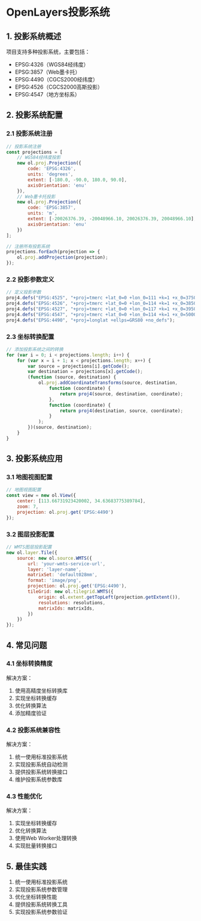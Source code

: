# OpenLayers投影系统

## 1. 投影系统概述

项目支持多种投影系统，主要包括：
- EPSG:4326（WGS84经纬度）
- EPSG:3857（Web墨卡托）
- EPSG:4490（CGCS2000经纬度）
- EPSG:4526（CGCS2000高斯投影）
- EPSG:4547（地方坐标系）

## 2. 投影系统配置

### 2.1 投影系统注册

```javascript
// 投影系统注册
const projections = [
    // WGS84经纬度投影
    new ol.proj.Projection({
        code: 'EPSG:4326',
        units: 'degrees',
        extent: [-180.0, -90.0, 180.0, 90.0],
        axisOrientation: 'enu'
    }),
    // Web墨卡托投影
    new ol.proj.Projection({
        code: 'EPSG:3857',
        units: 'm',
        extent: [-20026376.39, -20048966.10, 20026376.39, 20048966.10],
        axisOrientation: 'enu'
    })
];

// 注册所有投影系统
projections.forEach(projection => {
    ol.proj.addProjection(projection);
});
```

### 2.2 投影参数定义

```javascript
// 定义投影参数
proj4.defs("EPSG:4525", "+proj=tmerc +lat_0=0 +lon_0=111 +k=1 +x_0=37500000 +y_0=0 +ellps=GRS80 +units=m +no_defs");
proj4.defs("EPSG:4526", "+proj=tmerc +lat_0=0 +lon_0=114 +k=1 +x_0=38500000 +y_0=0 +ellps=GRS80 +units=m +no_defs");
proj4.defs("EPSG:4527", "+proj=tmerc +lat_0=0 +lon_0=117 +k=1 +x_0=39500000 +y_0=0 +ellps=GRS80 +units=m +no_defs");
proj4.defs("EPSG:4547", "+proj=tmerc +lat_0=0 +lon_0=114 +k=1 +x_0=500000 +y_0=0 +ellps=GRS80 +units=m +no_defs");
proj4.defs("EPSG:4490", "+proj=longlat +ellps=GRS80 +no_defs");
```

### 2.3 坐标转换配置

```javascript
// 添加投影系统之间的转换
for (var i = 0; i < projections.length; i++) {
    for (var x = i + 1; x < projections.length; x++) {
        var source = projections[i].getCode();
        var destination = projections[x].getCode();
        (function (source, destination) {
            ol.proj.addCoordinateTransforms(source, destination,
                function (coordinate) {
                    return proj4(source, destination, coordinate);
                },
                function (coordinate) {
                    return proj4(destination, source, coordinate);
                }
            );
        })(source, destination);
    }
}
```

## 3. 投影系统应用

### 3.1 地图视图配置

```javascript
// 地图视图配置
const view = new ol.View({
    center: [113.66731923420002, 34.63683775389784],
    zoom: 7,
    projection: ol.proj.get('EPSG:4490')
});
```

### 3.2 图层投影配置

```javascript
// WMTS图层投影配置
new ol.layer.Tile({
    source: new ol.source.WMTS({
        url: 'your-wmts-service-url',
        layer: 'layer-name',
        matrixSet: 'default028mm',
        format: 'image/png',
        projection: ol.proj.get('EPSG:4490'),
        tileGrid: new ol.tilegrid.WMTS({
            origin: ol.extent.getTopLeft(projection.getExtent()),
            resolutions: resolutions,
            matrixIds: matrixIds,
        })
    })
});
```

## 4. 常见问题

### 4.1 坐标转换精度

解决方案：
1. 使用高精度坐标转换库
2. 实现坐标转换缓存
3. 优化转换算法
4. 添加精度验证

### 4.2 投影系统兼容性

解决方案：
1. 统一使用标准投影系统
2. 实现投影系统自动检测
3. 提供投影系统转换接口
4. 维护投影系统参数库

### 4.3 性能优化

解决方案：
1. 实现坐标转换缓存
2. 优化转换算法
3. 使用Web Worker处理转换
4. 实现批量转换接口

## 5. 最佳实践

1. 统一使用标准投影系统
2. 实现投影系统参数管理
3. 优化坐标转换性能
4. 提供投影系统转换工具
5. 实现投影系统参数验证

